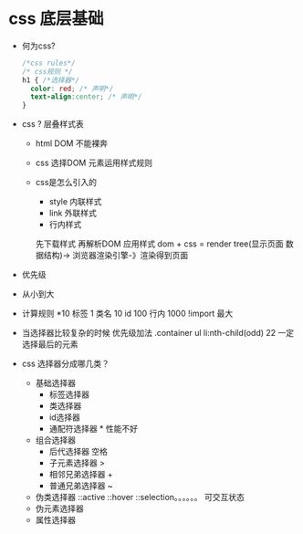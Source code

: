 # css 底层基础

- 何为css?
  ```css
  /*css rules*/
  /* css规则 */
  h1 { /*选择器*/
    color: red; /* 声明*/
    text-align:center; /* 声明*/
  }
  ```

- css ? 层叠样式表
  - html DOM 不能裸奔
  - css 选择DOM 元素运用样式规则
  - css是怎么引入的
    - style    内联样式
    - link    外联样式
    - 行内样式  <p style="color:blue;"></p>

    先下载样式  再解析DOM 应用样式
    dom + css = render tree(显示页面 数据结构)-> 浏览器渲染引擎-》渲染得到页面

-  优先级 
  - 从小到大
  - 计算规则
    *10 
    标签 1 类名 10 id 100  行内 1000 !import 最大
  - 当选择器比较复杂的时候 优先级加法
    .container ul li:nth-child(odd) 22
    一定选择最后的元素

- css 选择器分成哪几类？
  - 基础选择器
    - 标签选择器
    - 类选择器
    - id选择器
    - 通配符选择器 * 性能不好
  - 组合选择器
    - 后代选择器 空格
    - 子元素选择器 >
    - 相邻兄弟选择器 +   
    - 普通兄弟选择器  ~
  - 伪类选择器
    ::active ::hover ::selection。。。。。。 可交互状态
  - 伪元素选择器
  - 属性选择器
